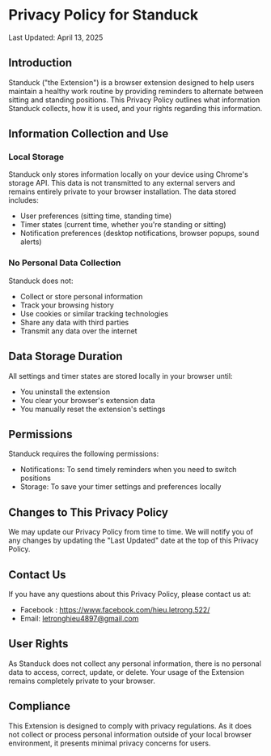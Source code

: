 # Privacy Policy for Standuck

Last Updated: April 13, 2025

## Introduction

Standuck ("the Extension") is a browser extension designed to help users maintain a healthy work routine by providing reminders to alternate between sitting and standing positions. This Privacy Policy outlines what information Standuck collects, how it is used, and your rights regarding this information.

## Information Collection and Use

### Local Storage

Standuck only stores information locally on your device using Chrome's storage API. This data is not transmitted to any external servers and remains entirely private to your browser installation. The data stored includes:

- User preferences (sitting time, standing time)
- Timer states (current time, whether you're standing or sitting)
- Notification preferences (desktop notifications, browser popups, sound alerts)

### No Personal Data Collection

Standuck does not:
- Collect or store personal information
- Track your browsing history
- Use cookies or similar tracking technologies
- Share any data with third parties
- Transmit any data over the internet

## Data Storage Duration

All settings and timer states are stored locally in your browser until:
- You uninstall the extension
- You clear your browser's extension data
- You manually reset the extension's settings

## Permissions

Standuck requires the following permissions:
- Notifications: To send timely reminders when you need to switch positions
- Storage: To save your timer settings and preferences locally

## Changes to This Privacy Policy

We may update our Privacy Policy from time to time. We will notify you of any changes by updating the "Last Updated" date at the top of this Privacy Policy.

## Contact Us

If you have any questions about this Privacy Policy, please contact us at: 
- Facebook : https://www.facebook.com/hieu.letrong.522/
- Email: letronghieu4897@gmail.com

## User Rights

As Standuck does not collect any personal information, there is no personal data to access, correct, update, or delete. Your usage of the Extension remains completely private to your browser.

## Compliance

This Extension is designed to comply with privacy regulations. As it does not collect or process personal information outside of your local browser environment, it presents minimal privacy concerns for users. 